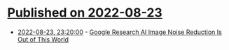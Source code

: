 # [Published on 2022-08-23](index.md)

* [2022-08-23, 23:20:00](https://tech.slashdot.org/story/22/08/23/2024214/google-research-ai-image-noise-reduction-is-out-of-this-world?utm_source=rss1.0mainlinkanon&utm_medium=feed) - [Google Research AI Image Noise Reduction Is Out of This World](https://tech.slashdot.org/story/22/08/23/2024214/google-research-ai-image-noise-reduction-is-out-of-this-world?utm_source=rss1.0mainlinkanon&utm_medium=feed)

